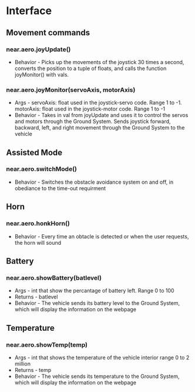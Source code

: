 # Interface

## Movement commands

### near.aero.joyUpdate()
* Behavior - Picks up the movements of the joystick 30 times a second,
converts the position to a tuple of floats, and calls the function 	joyMonitor() with vals.

### near.aero.joyMonitor(servoAxis, motorAxis)
* Args - servoAxis: float used in the joystick-servo code. Range 1 to -1. 
motorAxis: float used in the joystick-motor code. Range 1 to -1
* Behavior - Takes in val from joyUpdate and uses it to control the servos and motors through the Ground System.
Sends joystick forward, backward, left, and right movement through the Ground System to the vehicle

## Assisted Mode

### near.aero.switchMode()
* Behavior - Switches the obstacle avoidance system on and off, in obediance to the time-out requirment

## Horn

### near.aero.honkHorn()
* Behavior - Every time an obtacle is detected or when the user requests, the horn will sound

## Battery

### near.aero.showBattery(batlevel)
* Args - int that show the percantage of battery left. Range 0 to 100
* Returns - batlevel
* Behavior - The vehicle sends its battery level to the Ground System, which will display the information on the webpage

## Temperature

### near.aero.showTemp(temp)
* Args - int that shows the temperature of the vehicle interior range 0 to 2 million
* Returns - temp
* Behavior - The vehicle sends its temperature to the Ground System, which will display the information on the webpage
